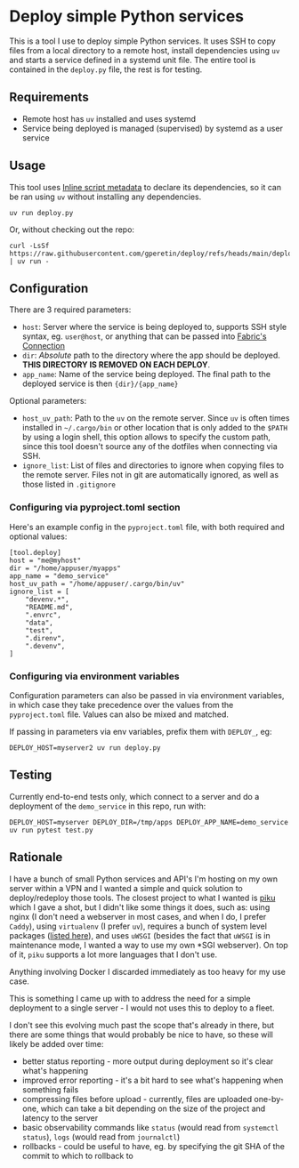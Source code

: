 # Deploy simple Python services

This is a tool I use to deploy simple Python services. It uses SSH to copy files from a local directory to a remote host, install dependencies using `uv` and starts a service defined in a systemd unit file. The entire tool is contained in the `deploy.py` file, the rest is for testing.

## Requirements

- Remote host has `uv` installed and uses systemd
- Service being deployed is managed (supervised) by systemd as a user service

## Usage

This tool uses [Inline script metadata](https://packaging.python.org/en/latest/specifications/inline-script-metadata/#inline-script-metadata) to declare its dependencies, so it can be ran using `uv` without installing any dependencies.

    uv run deploy.py

Or, without checking out the repo:

    curl -LsSf https://raw.githubusercontent.com/gperetin/deploy/refs/heads/main/deploy.py | uv run -

## Configuration

There are 3 required parameters:

- `host`: Server where the service is being deployed to, supports SSH style syntax, eg. `user@host`, or anything that can be passed into [Fabric's Connection](https://docs.fabfile.org/en/latest/api/connection.html#fabric.connection.Connection.__init__)
- `dir`: *Absolute* path to the directory where the app should be deployed. **THIS DIRECTORY IS REMOVED ON EACH DEPLOY**.
- `app_name`: Name of the service being deployed. The final path to the deployed service is then `{dir}/{app_name}`

Optional parameters:

- `host_uv_path`: Path to the `uv` on the remote server. Since `uv` is often times installed in `~/.cargo/bin` or other location that is only added to the `$PATH` by using a login shell, this option allows to specify the custom path, since this tool doesn't source any of the dotfiles when connecting via SSH.
- `ignore_list`: List of files and directories to ignore when copying files to the remote server. Files not in git are automatically ignored, as well as those listed in `.gitignore`

### Configuring via pyproject.toml section

Here's an example config in the `pyproject.toml` file, with both required and optional values:

    [tool.deploy]
    host = "me@myhost"
    dir = "/home/appuser/myapps"
    app_name = "demo_service"
    host_uv_path = "/home/appuser/.cargo/bin/uv"
    ignore_list = [
        "devenv.*",
        "README.md",
        ".envrc",
        "data",
        "test",
        ".direnv",
        ".devenv",
    ]


### Configuring via environment variables

Configuration parameters can also be passed in via environment variables, in which case they take precedence over the values from the `pyproject.toml` file. Values can also be mixed and matched.

If passing in parameters via env variables, prefix them with `DEPLOY_`, eg:

    DEPLOY_HOST=myserver2 uv run deploy.py

## Testing

Currently end-to-end tests only, which connect to a server and do a deployment of the `demo_service` in this repo, run with:

    DEPLOY_HOST=myserver DEPLOY_DIR=/tmp/apps DEPLOY_APP_NAME=demo_service uv run pytest test.py

## Rationale

I have a bunch of small Python services and API's I'm hosting on my own server within a VPN and I wanted a simple and quick solution to deploy/redeploy those tools. The closest project to what I wanted is [piku](https://github.com/piku/piku) which I gave a shot, but I didn't like some things it does, such as: using nginx (I don't need a webserver in most cases, and when I do, I prefer `Caddy`), using `virtualenv` (I prefer `uv`), requires a bunch of system level packages ([listed here](https://piku.github.io/install/INSTALL-ubuntu-22.04-jammy.html)), and uses `uWSGI` (besides the fact that `uWSGI` is in maintenance mode, I wanted a way to use my own *SGI webserver). On top of it, `piku` supports a lot more languages that I don't use.

Anything involving Docker I discarded immediately as too heavy for my use case.

This is something I came up with to address the need for a simple deployment to a single server - I would not uses this to deploy to a fleet.

I don't see this evolving much past the scope that's already in there, but there are some things that would probably be nice to have, so these will likely be added over time:

- better status reporting - more output during deployment so it's clear what's happening
- improved error reporting - it's a bit hard to see what's happening when something fails
- compressing files before upload - currently, files are uploaded one-by-one, which can take a bit depending on the size of the project and latency to the server
- basic observability commands like `status` (would read from `systemctl status`), `logs` (would read from `journalctl`)
- rollbacks - could be useful to have, eg. by specifying the git SHA of the commit to which to rollback to
